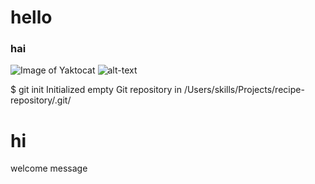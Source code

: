 # hello
### hai
![Image of Yaktocat](https://octodex.github.com/images/yaktocat.png) ![alt-text](https://octodex.github.com/images/yaktocat.png)


$ git init
Initialized empty Git repository in /Users/skills/Projects/recipe-repository/.git/








<html><h1>hi</h1></html>





welcome message
